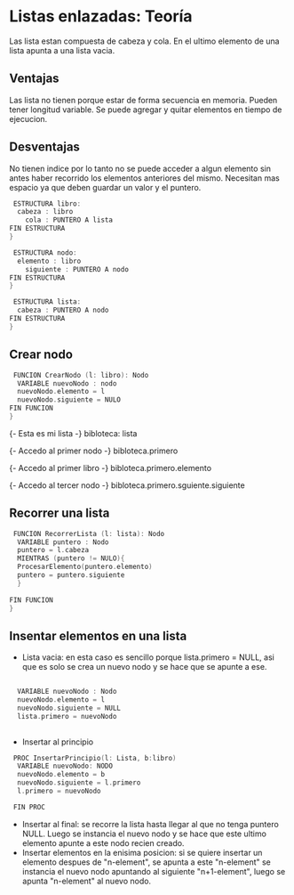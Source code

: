  # Listas enlazadas: Teoría
 
 Las lista estan compuesta de cabeza y cola. En el ultimo elemento de una lista apunta a una lista vacia.
 
 ## Ventajas
 
 Las lista no tienen porque estar de forma secuencia en memoria. Pueden tener longitud variable. Se puede agregar y quitar elementos en tiempo de ejecucion.
 
 ## Desventajas
 
 No tienen indice por lo tanto no se puede acceder a algun elemento sin antes haber recorrido los elementos anteriores del mismo. Necesitan mas espacio ya que deben guardar un valor y el puntero.
``` C
 ESTRUCTURA libro:
  cabeza : libro
    cola : PUNTERO A lista
FIN ESTRUCTURA    
}
```

``` C
 ESTRUCTURA nodo:
  elemento : libro
    siguiente : PUNTERO A nodo
FIN ESTRUCTURA    
}
```

``` C
 ESTRUCTURA lista:
  cabeza : PUNTERO A nodo
FIN ESTRUCTURA    
}
```

## Crear nodo

``` C
 FUNCION CrearNodo (l: libro): Nodo
  VARIABLE nuevoNodo : nodo
  nuevoNodo.elemento = l
  nuevoNodo.siguiente = NULO
FIN FUNCION    
}
```
{- Esta es mi lista -}
bibloteca: lista

{- Accedo al primer nodo -}
bibloteca.primero

{- Accedo al primer libro -}
bibloteca.primero.elemento

{- Accedo al tercer nodo -}
bibloteca.primero.sguiente.siguiente

## Recorrer una lista

``` C
 FUNCION RecorrerLista (l: lista): Nodo
  VARIABLE puntero : Nodo
  puntero = l.cabeza
  MIENTRAS (puntero != NULO){
  ProcesarElemento(puntero.elemento)
  puntero = puntero.siguiente
  }
  
FIN FUNCION    
}
```

## Insentar elementos en una lista

- Lista vacia: en esta caso es sencillo porque lista.primero = NULL, asi que es solo se crea un nuevo nodo y se hace que se apunte a ese.

``` C
 
  VARIABLE nuevoNodo : Nodo
  nuevoNodo.elemento = l
  nuevoNodo.siguiente = NULL
  lista.primero = nuevoNodo
 
```

- Insertar al principio
``` C
 PROC InsertarPrincipio(l: Lista, b:libro)
  VARIABLE nuevoNodo: NODO
  nuevoNodo.elemento = b
  nuevoNodo.siguiente = l.primero
  l.primero = nuevoNodo

 FIN PROC
```

- Insertar al final: se recorre la lista hasta llegar al que no tenga puntero NULL. Luego se instancia el nuevo nodo y se hace que este ultimo elemento apunte a este nodo recien creado.
- Insertar elementos en la enisima posicion: si se quiere insertar un elemento despues de "n-element", se apunta a este "n-element" se instancia el nuevo nodo apuntando al siguiente "n+1-element", luego se apunta "n-element" al nuevo nodo.








